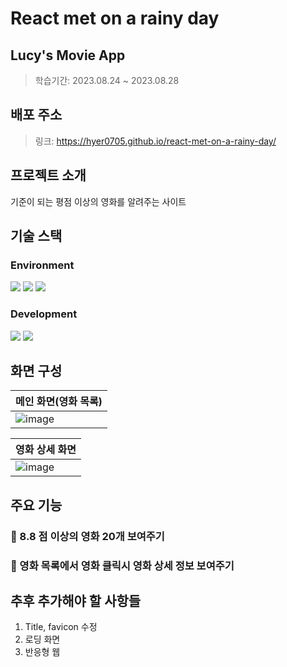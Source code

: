 # React met on a rainy day
    
## Lucy's Movie App
> 학습기간: 2023.08.24 ~ 2023.08.28
    
## 배포 주소
> 링크: https://hyer0705.github.io/react-met-on-a-rainy-day/
        
## 프로젝트 소개
기준이 되는 평점 이상의 영화를 알려주는 사이트
    
## 기술 스택
### Environment
<img src="https://img.shields.io/badge/visualstudiocode-007ACC?style=for-the-badge&logo=visualstudiocode&logoColor=white"> <img src="https://img.shields.io/badge/git-F05032?style=for-the-badge&logo=git&logoColor=white">  <img src="https://img.shields.io/badge/github-181717?style=for-the-badge&logo=github&logoColor=white">

### Development
<img src="https://img.shields.io/badge/javascript-F7DF1E?style=for-the-badge&logo=javascript&logoColor=black"> <img src="https://img.shields.io/badge/react-61DAFB?style=for-the-badge&logo=react&logoColor=black">

## 화면 구성
|메인 화면(영화 목록)|
|---------|
|![image](https://github.com/hyer0705/react-met-on-a-rainy-day/assets/50125734/5cb098a0-2053-4b4a-8b5d-7da76651a3e8)|
    
|영화 상세 화면|
|--------------|
|![image](https://github.com/hyer0705/react-met-on-a-rainy-day/assets/50125734/b72bf1ee-dcec-4388-a183-9a9fdee729e0)|
    
## 주요 기능
### :sunflower: 8.8 점 이상의 영화 20개 보여주기    
### :sunflower: 영화 목록에서 영화 클릭시 영화 상세 정보 보여주기

## 추후 추가해야 할 사항들
1. Title, favicon 수정
2. 로딩 화면
3. 반응형 웹
